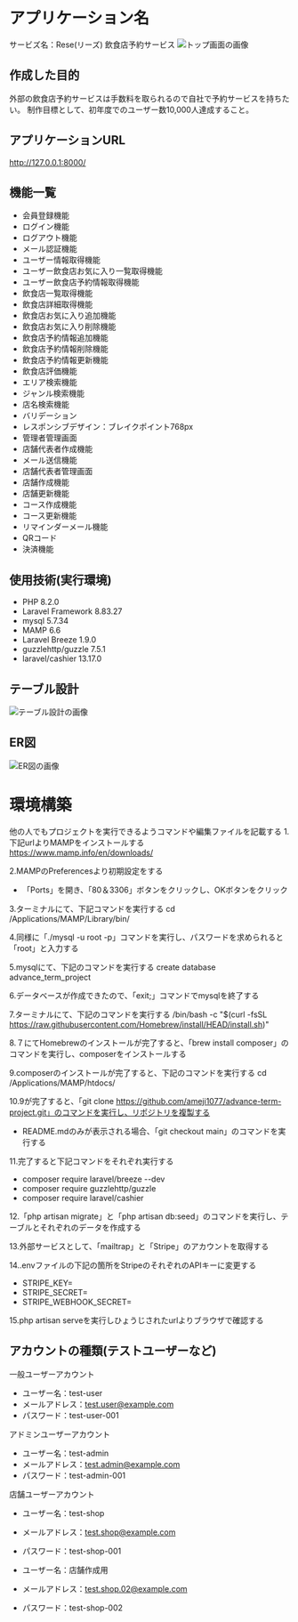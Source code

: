 # アプリケーション名
サービズ名：Rese(リーズ)
飲食店予約サービス
![トップ画面の画像](index.png)

## 作成した目的
外部の飲食店予約サービスは手数料を取られるので自社で予約サービスを持ちたい。
制作目標として、初年度でのユーザー数10,000人達成すること。

## アプリケーションURL
http://127.0.0.1:8000/

## 機能一覧

- 会員登録機能
- ログイン機能
- ログアウト機能
- メール認証機能
- ユーザー情報取得機能
- ユーザー飲食店お気に入り一覧取得機能
- ユーザー飲食店予約情報取得機能
- 飲食店一覧取得機能
- 飲食店詳細取得機能
- 飲食店お気に入り追加機能
- 飲食店お気に入り削除機能
- 飲食店予約情報追加機能
- 飲食店予約情報削除機能
- 飲食店予約情報更新機能
- 飲食店評価機能
- エリア検索機能
- ジャンル検索機能
- 店名検索機能
- バリデーション
- レスポンシブデザイン：ブレイクポイント768px
- 管理者管理画面
- 店舗代表者作成機能
- メール送信機能
- 店舗代表者管理画面
- 店舗作成機能
- 店舗更新機能
- コース作成機能
- コース更新機能
- リマインダーメール機能
- QRコード
- 決済機能


## 使用技術(実行環境)
- PHP 8.2.0
- Laravel Framework 8.83.27
- mysql 5.7.34
- MAMP 6.6
- Laravel Breeze 1.9.0
- guzzlehttp/guzzle 7.5.1
- laravel/cashier 13.17.0


## テーブル設計
![テーブル設計の画像](tables.png)

## ER図
![ER図の画像](advance-term-project.drawio.png)


# 環境構築
他の人でもプロジェクトを実行できるようコマンドや編集ファイルを記載する
1.下記urlよりMAMPをインストールする
https://www.mamp.info/en/downloads/

2.MAMPのPreferencesより初期設定をする
- 「Ports」を開き、「80＆3306」ボタンをクリックし、OKボタンをクリック

3.ターミナルにて、下記コマンドを実行する
cd /Applications/MAMP/Library/bin/

4.同様に「./mysql -u root -p」コマンドを実行し、パスワードを求められると「root」と入力する

5.mysqlにて、下記のコマンドを実行する
create database advance_term_project

6.データベースが作成できたので、「exit;」コマンドでmysqlを終了する

7.ターミナルにて、下記のコマンドを実行する
/bin/bash -c "$(curl -fsSL https://raw.githubusercontent.com/Homebrew/install/HEAD/install.sh)"

8.７にてHomebrewのインストールが完了すると、「brew install composer」のコマンドを実行し、composerをインストールする

9.composerのインストールが完了すると、下記のコマンドを実行する
cd /Applications/MAMP/htdocs/

10.9が完了すると、「git clone https://github.com/ameji1077/advance-term-project.git」のコマンドを実行し、リポジトリを複製する
- README.mdのみが表示される場合、「git checkout main」のコマンドを実行する

11.完了すると下記コマンドをそれぞれ実行する
- composer require laravel/breeze --dev
- composer require guzzlehttp/guzzle
- composer require laravel/cashier

12.「php artisan migrate」と「php artisan db:seed」のコマンドを実行し、テーブルとそれぞれのデータを作成する

13.外部サービスとして、「mailtrap」と「Stripe」のアカウントを取得する

14..envファイルの下記の箇所をStripeのそれぞれのAPIキーに変更する
- STRIPE_KEY=
- STRIPE_SECRET=
- STRIPE_WEBHOOK_SECRET=

15.php artisan serveを実行しひょうじされたurlよりブラウザで確認する


## アカウントの種類(テストユーザーなど)
一般ユーザーアカウント
- ユーザー名：test-user
- メールアドレス：test.user@example.com
- パスワード：test-user-001

アドミンユーザーアカウント
- ユーザー名：test-admin
- メールアドレス：test.admin@example.com
- パスワード：test-admin-001

店舗ユーザーアカウント
- ユーザー名：test-shop
- メールアドレス：test.shop@example.com
- パスワード：test-shop-001

- ユーザー名：店舗作成用
- メールアドレス：test.shop.02@example.com
- パスワード：test-shop-002